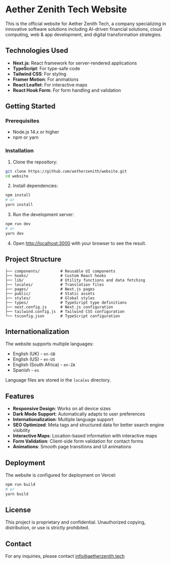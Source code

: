 # Aether Zenith Tech Website

This is the official website for Aether Zenith Tech, a company specializing in innovative software solutions including AI-driven financial solutions, cloud computing, web & app development, and digital transformation strategies.

## Technologies Used

- **Next.js**: React framework for server-rendered applications
- **TypeScript**: For type-safe code
- **Tailwind CSS**: For styling
- **Framer Motion**: For animations
- **React Leaflet**: For interactive maps
- **React Hook Form**: For form handling and validation

## Getting Started

### Prerequisites

- Node.js 14.x or higher
- npm or yarn

### Installation

1. Clone the repository:

```bash
git clone https://github.com/aetherzenith/website.git
cd website
```

2. Install dependencies:

```bash
npm install
# or
yarn install
```

3. Run the development server:

```bash
npm run dev
# or
yarn dev
```

4. Open [http://localhost:3000](http://localhost:3000) with your browser to see the result.

## Project Structure

```
├── components/         # Reusable UI components
├── hooks/              # Custom React hooks
├── lib/                # Utility functions and data fetching
├── locales/            # Translation files
├── pages/              # Next.js pages
├── public/             # Static assets
├── styles/             # Global styles
├── types/              # TypeScript type definitions
├── next.config.js      # Next.js configuration
├── tailwind.config.js  # Tailwind CSS configuration
└── tsconfig.json       # TypeScript configuration
```

## Internationalization

The website supports multiple languages:
- English (UK) - `en-GB`
- English (US) - `en-US`
- English (South Africa) - `en-ZA`
- Spanish - `es`

Language files are stored in the `locales` directory.

## Features

- **Responsive Design**: Works on all device sizes
- **Dark Mode Support**: Automatically adapts to user preferences
- **Internationalization**: Multiple language support
- **SEO Optimized**: Meta tags and structured data for better search engine visibility
- **Interactive Maps**: Location-based information with interactive maps
- **Form Validation**: Client-side form validation for contact forms
- **Animations**: Smooth page transitions and UI animations

## Deployment

The website is configured for deployment on Vercel:

```bash
npm run build
# or
yarn build
```

## License

This project is proprietary and confidential. Unauthorized copying, distribution, or use is strictly prohibited.

## Contact

For any inquiries, please contact info@aetherzenith.tech 